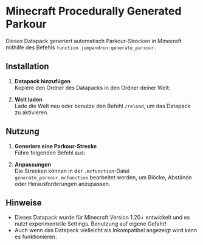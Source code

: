 # Minecraft Procedurally Generated Parkour

Dieses Datapack generiert automatisch Parkour-Strecken in Minecraft mithilfe des Befehls `function jumpandrun:generate_parcour`.

## Installation

1. **Datapack hinzufügen**  
   Kopiere den Ordner des Datapacks in den Ordner deiner Welt:  


2. **Welt laden**  
    Lade die Welt neu oder benutze den Befehl `/reload`, um das Datapack zu aktivieren.

## Nutzung

1. **Generiere eine Parkour-Strecke**  
    Führe folgenden Befehl aus:  


2. **Anpassungen**  
    Die Strecken können in der `.mcfunction`-Datei `generate_parcour.mcfunction` bearbeitet werden, um Blöcke, Abstände oder Herausforderungen anzupassen.

## Hinweise

- Dieses Datapack wurde für Minecraft Version 1.20+ entwickelt und es nutzt experimentelle Settings. Benutzung auf eigene Gefahr!
- Auch wenn das Datapack vielleicht als Inkompatibel angezeigt wird kann es funktionieren.
